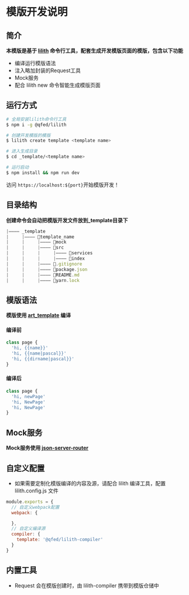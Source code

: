 # 模版开发说明

## 简介
**本模版是基于 [lilith](https://github.com/qfed/lilith) 命令行工具，配套生成开发模版页面的模版，包含以下功能**
  * 编译运行模版语法
  * 注入略加封装的Request工具
  * Mock服务
  * 配合 lilith new 命令智能生成模版页面

## 运行方式
```bash
# 全局安装lilith命令行工具
$ npm i -g @qfed/lilith 

# 创建开发模版的模版
$ lilith create template <template name> 

# 进入生成目录
$ cd _template/<template name>

# 运行启动
$ npm install && npm run dev
```

访问 `https://localhost:${port}`开始模版开发！

## 目录结构
**创建命令会自动把模版开发文件放到_template目录下**
```javascript
|———— _template
|     |———— template_name
|     |     |———— mock
|     |     |———— src
|     |     |     |———— services
|     |     |     |———— index
|     |     |———— .gitignore
|     |     |———— package.json
|     |     |———— README.md
|     |     |———— yarn.lock
```

## 模版语法
**模版使用 [art_template](https://github.com/aui/art-template) 编译**

#### 编译前
```javascript
class page {
  'hi, {{name}}'
  'hi, {{name|pascal}}'
  'hi, {{dirname|pascal}}'
}
```

#### 编译后
```javascript
class page {
  'hi, newPage'
  'hi, NewPage'
  'hi, NewPage'
}
```

## Mock服务

**Mock服务使用 [json-server-router](https://github.com/advence-liz/json-server-router)**

## 自定义配置

* 如果需要定制化模版编译的内容及源，请配合 lilith 编译工具，配置 lilith.config.js 文件

```javascript
module.exports = {
  // 自定义webpack配置
  webpack: {

  },
  // 自定义编译源
  compiler: {
    template: '@qfed/lilith-compiler'
  }
}
```
## 内置工具

* Request 会在模版创建时，由 lilith-compiler 携带到模版仓储中